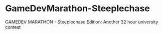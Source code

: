 # GameDevMarathon-Steeplechase
GAMEDEV MARATHON - Steeplechase Edition: Another 32 hour university contest
